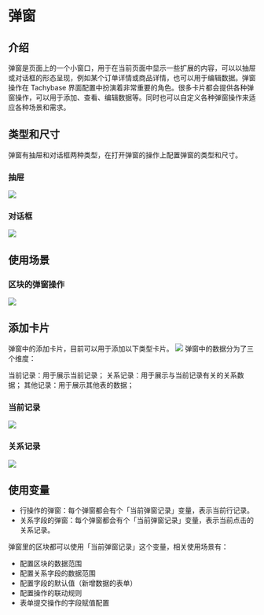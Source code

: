 # 弹窗

## 介绍

弹窗是页面上的一个小窗口，用于在当前页面中显示一些扩展的内容，可以以抽屉或对话框的形态呈现，例如某个订单详情或商品详情，也可以用于编辑数据。弹窗操作在 Tachybase 界面配置中扮演着非常重要的角色。很多卡片都会提供各种弹窗操作，可以用于添加、查看、编辑数据等。同时也可以自定义各种弹窗操作来适应各种场景和需求。

## 类型和尺寸

弹窗有抽屉和对话框两种类型，在打开弹窗的操作上配置弹窗的类型和尺寸。

### 抽屉

![](/interface/interface-current.png)

### 对话框

![](/interface/interface-modal.png)

## 使用场景

### 区块的弹窗操作

![](/interface/interface-current.png)

## 添加卡片

弹窗中的添加卡片，目前可以用于添加以下类型卡片。
![](/interface/interface-add.png)
弹窗中的数据分为了三个维度：

当前记录：用于展示当前记录；
关系记录：用于展示与当前记录有关的关系数据；
其他记录：用于展示其他表的数据；

### 当前记录

![](/interface/interface-current.png)

### 关系记录

![](/interface/interface-relate.png)

## 使用变量

- 行操作的弹窗：每个弹窗都会有个「当前弹窗记录」变量，表示当前行记录。
- 关系字段的弹窗：每个弹窗都会有个「当前弹窗记录」变量，表示当前点击的关系记录。

弹窗里的区块都可以使用「当前弹窗记录」这个变量，相关使用场景有：

- 配置区块的数据范围
- 配置关系字段的数据范围
- 配置字段的默认值（新增数据的表单）
- 配置操作的联动规则
- 表单提交操作的字段赋值配置
